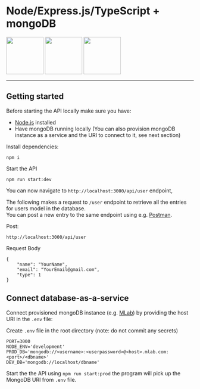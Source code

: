 # Node/Express.js/TypeScript + mongoDB

<img height="100px" src="https://nodejs.org/static/images/logos/nodejs-new-pantone-black.png">
 <img height="100px" src="https://raw.githubusercontent.com/remojansen/logo.ts/master/ts.png"> <img height="100px" src="https://webassets.mongodb.com/_com_assets/cms/MongoDB_Logo_FullColorBlack_RGB-4td3yuxzjs.png">
<hr>

## Getting started
Before starting the API locally make sure you have:
- [Node.js](https://nodejs.org) installed
- Have mongoDB running locally (You can also provision mongoDB instance as a service and the URI to connect to it, see next section)

Install dependencies:
```
npm i
```
Start the API
```
npm run start:dev
```

You can now navigate to `http://localhost:3000/api/user` endpoint, 

The following makes a request to `/user` endpoint to retrieve all the entries for users model in the database.<br>
You can post a new entry to the same endpoint using e.g. [Postman](https://www.getpostman.com/).

Post:
```
http://localhost:3000/api/user
```
Request Body
```
{
	"name": "YourName",
	"email": "YourEmail@gmail.com",
	"type": 1
}
```

## Connect database-as-a-service
Connect provisioned mongoDB instance (e.g. [MLab](mlab.com)) by providing the host URI in the `.env` file:

Create `.env` file in the root directory (note: do not commit any secrets)

```
PORT=3000
NODE_ENV='development'
PROD_DB='mongodb://<username>:<userpassword>@<host>.mlab.com:<port>/<dbname>'
DEV_DB='mongodb://localhost/dbname'
```

Start the the API using `npm run start:prod` the program will pick up the MongoDB URI from `.env` file.